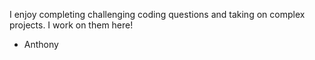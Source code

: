 I enjoy completing challenging coding questions and taking on complex projects. I work on them here!

- Anthony
